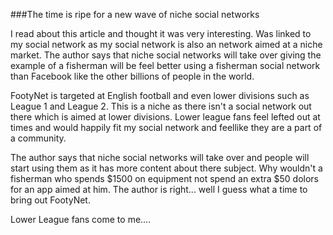 ###The time is ripe for a new wave of niche social networks

I read about this article and thought it was very interesting. Was linked to my social network as my social network is also an network aimed at a niche market. The author says that niche social networks will take over giving the example of a fisherman will be feel better using a fisherman social network than Facebook like the other billions of people in the world. 

FootyNet is targeted at English football and even lower divisions such as League 1 and League 2. This is a niche as there isn't a social network out there which is aimed at lower divisions. Lower league fans feel lefted out at times and would happily fit my social network and feellike they are a part of a community. 

The author says that niche social networks will take over and people will start using them as it has more content about there subject. Why wouldn't a fisherman who spends $1500 on equipment not spend an extra $50 dolors for an app aimed at him. The author is right... well I guess what a time to bring out FootyNet. 

Lower League fans come to me....
